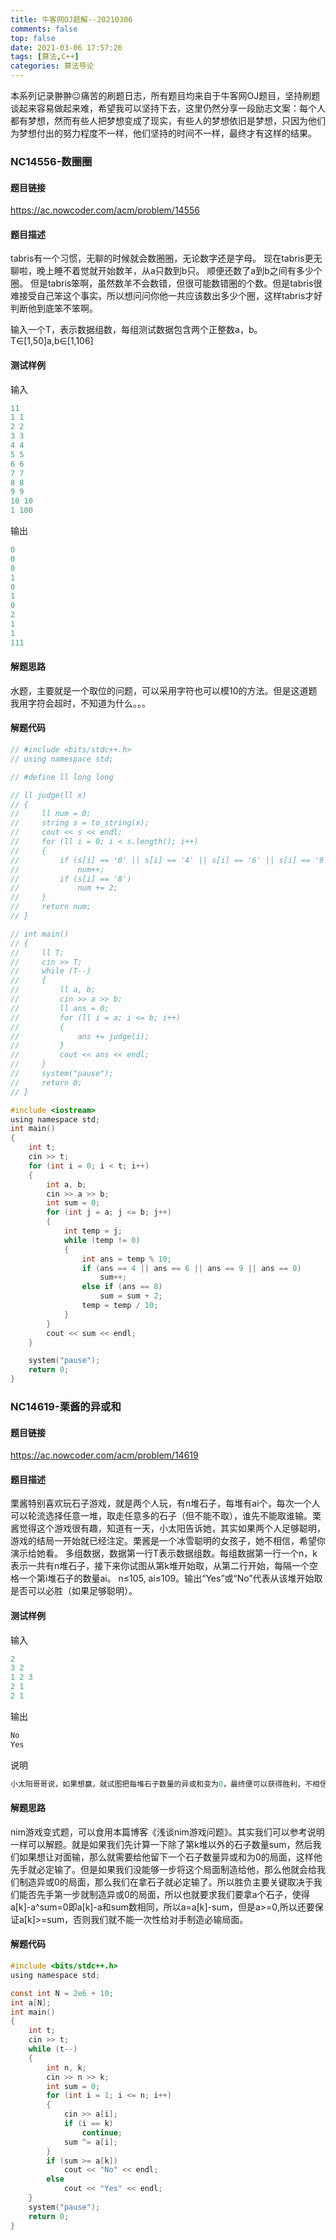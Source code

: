 ```yaml
---
title: 牛客网OJ题解--20210306
comments: false
top: false
date: 2021-03-06 17:57:26
tags: [算法,C++]
categories: 算法导论
---
```


本系列记录翀翀😐痛苦的刷题日志，所有题目均来自于牛客网OJ题目，坚持刷题谈起来容易做起来难，希望我可以坚持下去，这里仍然分享一段励志文案：每个人都有梦想，然而有些人把梦想变成了现实，有些人的梦想依旧是梦想，只因为他们为梦想付出的努力程度不一样，他们坚持的时间不一样，最终才有这样的结果。

<!-- more -->

### NC14556-数圈圈

#### 题目链接

https://ac.nowcoder.com/acm/problem/14556

#### 题目描述

tabris有一个习惯，无聊的时候就会数圈圈，无论数字还是字母。 现在tabris更无聊啦，晚上睡不着觉就开始数羊，从a只数到b只。 顺便还数了a到b之间有多少个圈。 但是tabris笨啊，虽然数羊不会数错，但很可能数错圈的个数。但是tabris很难接受自己笨这个事实，所以想问问你他一共应该数出多少个圈，这样tabris才好判断他到底笨不笨啊。 

输入一个T，表示数据组数，每组测试数据包含两个正整数a，b。T∈[1,50]a,b∈[1,106]

#### 测试样例

输入

```c
11
1 1
2 2
3 3
4 4
5 5
6 6
7 7
8 8
9 9
10 10
1 100
```

输出

```c
0
0
0
1
0
1
0
2
1
1
111
```

#### 解题思路

水题，主要就是一个取位的问题，可以采用字符也可以模10的方法。但是这道题我用字符会超时，不知道为什么。。。

#### 解题代码

```c
// #include <bits/stdc++.h>
// using namespace std;

// #define ll long long

// ll judge(ll x)
// {
//     ll num = 0;
//     string s = to_string(x);
//     cout << s << endl;
//     for (ll i = 0; i < s.length(); i++)
//     {
//         if (s[i] == '0' || s[i] == '4' || s[i] == '6' || s[i] == '9')
//             num++;
//         if (s[i] == '8')
//             num += 2;
//     }
//     return num;
// }

// int main()
// {
//     ll T;
//     cin >> T;
//     while (T--)
//     {
//         ll a, b;
//         cin >> a >> b;
//         ll ans = 0;
//         for (ll i = a; i <= b; i++)
//         {
//             ans += judge(i);
//         }
//         cout << ans << endl;
//     }
//     system("pause");
//     return 0;
// }

#include <iostream>
using namespace std;
int main()
{
    int t;
    cin >> t;
    for (int i = 0; i < t; i++)
    {
        int a, b;
        cin >> a >> b;
        int sum = 0;
        for (int j = a; j <= b; j++)
        {
            int temp = j;
            while (temp != 0)
            {
                int ans = temp % 10;
                if (ans == 4 || ans == 6 || ans == 9 || ans == 0)
                    sum++;
                else if (ans == 8)
                    sum = sum + 2;
                temp = temp / 10;
            }
        }
        cout << sum << endl;
    }

    system("pause");
    return 0;
}
```

### NC14619-栗酱的异或和

#### 题目链接

https://ac.nowcoder.com/acm/problem/14619

#### 题目描述

栗酱特别喜欢玩石子游戏，就是两个人玩，有n堆石子，每堆有ai个，每次一个人可以轮流选择任意一堆，取走任意多的石子（但不能不取），谁先不能取谁输。栗酱觉得这个游戏很有趣，知道有一天，小太阳告诉她，其实如果两个人足够聪明，游戏的结局一开始就已经注定。栗酱是一个冰雪聪明的女孩子，她不相信，希望你演示给她看。
多组数据，数据第一行T表示数据组数。每组数据第一行一个n，k表示一共有n堆石子，接下来你试图从第k堆开始取，从第二行开始，每隔一个空格一个第i堆石子的数量ai。
n≤105, ai≤109。输出“Yes”或“No”代表从该堆开始取是否可以必胜（如果足够聪明）。

#### 测试样例

输入

```c
2
3 2
1 2 3
2 1
2 1
```

输出

```c
No
Yes
```

说明

```c
小太阳哥哥说，如果想赢，就试图把每堆石子数量的异或和变为0，最终便可以获得胜利，不相信自己证一下。小数据较多，不要使用memset，可能导致TLE。
```

#### 解题思路

nim游戏变式题，可以食用本篇博客《浅谈nim游戏问题》。其实我们可以参考说明一样可以解题。就是如果我们先计算一下除了第k堆以外的石子数量sum，然后我们如果想让对面输，那么就需要给他留下一个石子数量异或和为0的局面，这样他先手就必定输了。但是如果我们没能够一步将这个局面制造给他，那么他就会给我们制造异或0的局面，那么我们在拿石子就必定输了。所以胜负主要关键取决于我们能否先手第一步就制造异或0的局面，所以也就要求我们要拿a个石子，使得a[k]-a^sum=0即a[k]-a和sum数相同，所以a=a[k]-sum，但是a>=0,所以还要保证a[k]>=sum，否则我们就不能一次性给对手制造必输局面。

#### 解题代码

```c
#include <bits/stdc++.h>
using namespace std;

const int N = 2e6 + 10;
int a[N];
int main()
{
    int t;
    cin >> t;
    while (t--)
    {
        int n, k;
        cin >> n >> k;
        int sum = 0;
        for (int i = 1; i <= n; i++)
        {
            cin >> a[i];
            if (i == k)
                continue;
            sum ^= a[i];
        }
        if (sum >= a[k])
            cout << "No" << endl;
        else
            cout << "Yes" << endl;
    }
    system("pause");
    return 0;
}
```

